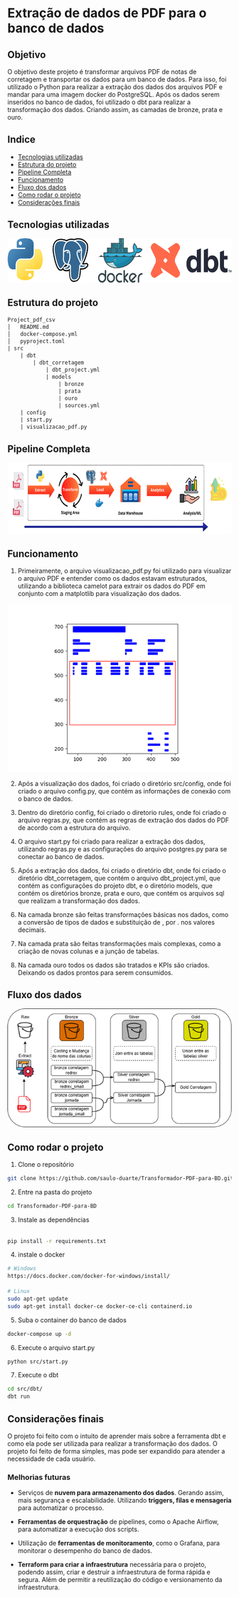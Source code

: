 # Extração de dados de PDF para o banco de dados

## Objetivo

O objetivo deste projeto é transformar arquivos PDF de notas de corretagem e transportar os dados para um banco de dados. Para isso, foi utilizado o Python para realizar a extração dos dados dos arquivos PDF e mandar para uma imagem docker do PostgreSQL. Após os dados serem inseridos no banco de dados, foi utilizado o dbt para realizar a transformação dos dados. Criando assim, as camadas de bronze, prata e ouro.

## Indice

- [Tecnologias utilizadas](#tecnologias-utilizadas)
- [Estrutura do projeto](#estrutura-do-projeto)
- [Pipeline Completa](#pipeline-completa)
- [Funcionamento](#funcionamento)
- [Fluxo dos dados](#fluxo-dos-dados)
- [Como rodar o projeto](#como-rodar-o-projeto)
- [Considerações finais](#considerações-finais)


## Tecnologias utilizadas

<img src="images/tools.png" alt="tools" height="100">

## Estrutura do projeto

```
Project_pdf_csv
│   README.md
│   docker-compose.yml
│   pyproject.toml
| src
    | dbt
        | dbt_corretagem
            | dbt_project.yml
            | models
                | bronze
                | prata
                | ouro
                | sources.yml
    | config
    | start.py
    | visualizacao_pdf.py

```
## Pipeline Completa

<img src="images/pipeline.png" alt="pipeline" height="160">


## Funcionamento

1. Primeiramente, o arquivo visualizacao_pdf.py foi utilizado para visualizar o arquivo PDF e entender como os dados estavam estruturados, utilizando a biblioteca camelot para extrair os dados do PDF em conjunto com a matplotlib para visualização dos dados.

![estrutura](images/estrutura_pdf.png)

2. Após a visualização dos dados, foi criado o diretório src/config, onde foi criado o arquivo config.py, que contém as informações de conexão com o banco de dados.

3. Dentro do diretório config, foi criado o diretorio rules, onde foi criado o arquivo regras.py, que contém as regras de extração dos dados do PDF de acordo com a estrutura do arquivo.

4. O arquivo start.py foi criado para realizar a extração dos dados, utilizando regras.py e as configurações do arquivo postgres.py para se conectar ao banco de dados.

5. Após a extração dos dados, foi criado o diretório dbt, onde foi criado o diretório dbt_corretagem, que contém o arquivo dbt_project.yml, que contém as configurações do projeto dbt, e o diretório models, que contém os diretórios bronze, prata e ouro, que contém os arquivos sql que realizam a transformação dos dados.

6. Na camada bronze são feitas transformações básicas nos dados, como a conversão de tipos de dados e substituição de , por . nos valores decimais.

7. Na camada prata são feitas transformações mais complexas, como a criação de novas colunas e a junção de tabelas.

8. Na camada ouro todos os dados são tratados e KPIs são criados. Deixando os dados prontos para serem consumidos.

## Fluxo dos dados
![fluxo](images/fluxo_dados.png)
## Como rodar o projeto

1. Clone o repositório

```bash
git clone https://github.com/saulo-duarte/Transformador-PDF-para-BD.git
```

2. Entre na pasta do projeto

```bash
cd Transformador-PDF-para-BD
```

3. Instale as dependências

```bash

pip install -r requirements.txt

```
4. instale o docker
    
```bash
# Windows
https://docs.docker.com/docker-for-windows/install/

# Linux
sudo apt-get update
sudo apt-get install docker-ce docker-ce-cli containerd.io
```
5. Suba o container do banco de dados

```bash
docker-compose up -d
```
6. Execute o arquivo start.py

```bash
python src/start.py
```
7. Execute o dbt

```bash
cd src/dbt/
dbt run
```


## Considerações finais

O projeto foi feito com o intuito de aprender mais sobre a ferramenta dbt e como ela pode ser utilizada para realizar a transformação dos dados. O projeto foi feito de forma simples, mas pode ser expandido para atender a necessidade de cada usuário.

### Melhorias futuras

- Serviços de **nuvem para armazenamento dos dados**. Gerando assim, mais segurança e escalabilidade. Utilizando **triggers, filas e mensageria** para automatizar o processo.

- **Ferramentas de orquestração** de pipelines, como o Apache Airflow, para automatizar a execução dos scripts.

- Utilização de **ferramentas de monitoramento**, como o Grafana, para monitorar o desempenho do banco de dados.

- **Terraform para criar a infraestrutura** necessária para o projeto, podendo assim, criar e destruir a infraestrutura de forma rápida e segura. Além de permitir a reutilização do código e versionamento da infraestrutura.
